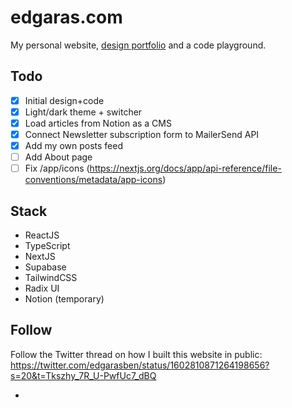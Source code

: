 # edgaras.com

My personal website, [design portfolio](https://edgaras.com/portfolio/) and a code playground.

## Todo

- [x] Initial design+code
- [x] Light/dark theme + switcher
- [x] Load articles from Notion as a CMS
- [x] Connect Newsletter subscription form to MailerSend API
- [x] Add my own posts feed
- [ ] Add About page
- [ ] Fix /app/icons (https://nextjs.org/docs/app/api-reference/file-conventions/metadata/app-icons)

## Stack

- ReactJS
- TypeScript
- NextJS
- Supabase
- TailwindCSS
- Radix UI
- Notion (temporary)

## Follow

Follow the Twitter thread on how I built this website in public: https://twitter.com/edgarasben/status/1602810871264198656?s=20&t=Tkszhy_7R_U-PwfUc7_dBQ

-
